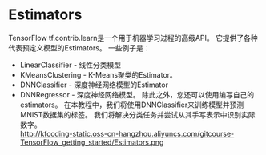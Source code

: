 # Estimators
TensorFlow tf.contrib.learn是一个用于机器学习过程的高级API。 它提供了各种代表预定义模型的Estimators。 一些例子是：

+ LinearClassifier  - 线性分类模型
+ KMeansClustering  -  K-Means聚类的Estimator。
+ DNNClassifier  - 深度神经网络模型的Estimator
+ DNNRegressor  - 深度神经网络模型。
除此之外，您还可以使用编写自己的estimators。
在本教程中，我们将使用DNNClassifier来训练模型并预测MNIST数据集的标签。 我们将解决分类任务并尝试从其手写表示中识别实际数字。</br>
![]()http://kfcoding-static.oss-cn-hangzhou.aliyuncs.com/gitcourse-TensorFlow_getting_started/Estimators.png</br>

